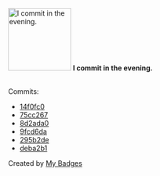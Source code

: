 <img src="https://my-badges.github.io/my-badges/evening-commits.png" alt="I commit in the evening." title="I commit in the evening." width="128">
<strong>I commit in the evening.</strong>
<br><br>

Commits:

- <a href="https://github.com/mayannaoliveira/mayannaoliveira/commit/14f0fc0e0fb8e1daa6a202b1f14b4441a29767a8">14f0fc0</a>
- <a href="https://github.com/mayannaoliveira/mayannaoliveira/commit/75cc267002ceff0a0a22e792c7ca54bfdb6cf6f9">75cc267</a>
- <a href="https://github.com/mayannaoliveira/mayannaoliveira/commit/8d2ada0ac722aba008f4a4975f1ee59abe6f2175">8d2ada0</a>
- <a href="https://github.com/mayannaoliveira/awesome-github-profile-readme/commit/9fcd6da9fb52d81275ce4c543c9ac85b01b36e68">9fcd6da</a>
- <a href="https://github.com/mayannaoliveira/mayannaoliveira/commit/295b2de5a82dac04fdeeaa0fd43e27adf31aaa02">295b2de</a>
- <a href="https://github.com/mayannaoliveira/mayannaoliveira/commit/deba2b1472c3f4719640c62766fc8e4c061e9fde">deba2b1</a>


Created by <a href="https://github.com/my-badges/my-badges">My Badges</a>
